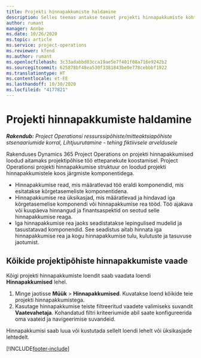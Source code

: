 ```yaml
---
title: Projekti hinnapakkumiste haldamine
description: Selles teemas antakse teavet projekti hinnapakkumiste kohta.
author: rumant
manager: Annbe
ms.date: 10/26/2020
ms.topic: article
ms.service: project-operations
ms.reviewer: kfend
ms.author: rumant
ms.openlocfilehash: 3c33adabbd03cca19ae5e7f401f08a716e9242b2
ms.sourcegitcommit: 625878bf48ea530f3381843be0e778cebbbf1922
ms.translationtype: HT
ms.contentlocale: et-EE
ms.lasthandoff: 10/30/2020
ms.locfileid: "4177821"
---
```

# <a name="manage-project-quotes"></a>Projekti hinnapakkumiste haldamine

_**Rakendub:** Project Operationsi ressurssipõhiste/mitteaktsiapõhiste stsenaariumide korral,  Lihtjuurutamine - tehing fiktiivsele arveldusele_

Rakenduses Dynamics 365 Project Operations on projekti hinnapakkumised loodud aitamaks projektipõhise töö ettepanekute koostamisel. Project Operationsi projekti hinnapakkumise struktuur on loodud projekti hinnapakkumistele koos järgmiste komponentidega.

  - Hinnapakkumise read, mis määratlevad töö eraldi komponendid, mis esitatakse kõrgetasemeliste komponentidena.
  - Hinnapakkumise rea üksikasjad, mis määratlevad ja hindavad iga kõrgetasemelise komponendi või hinnapakkumise rea tööd. Töö ajakava või kuupäeva hinnangud ja finantsaspektid on seotud selle hinnapakkumise reaga.
  - Iga hinnapakkumise rea jaoks seadistatakse lepingulised mudelid ja tasustatavad komponendid. See seadistus aitab hinnata iga hinnapakkumise rea ja kogu hinnapakkumise tulu, kulutuste ja tasuvuse jaotumist.

## <a name="view-all-project-based-quotes"></a>Kõikide projektipõhiste hinnapakkumiste vaade

Kõigi projekti hinnapakkumiste loendit saab vaadata loendi **Hinnapakkumised** lehel. 

1. Minge jaotisse **Müük** > **Hinnapakkumised**. Kuvatakse loend kõikide teie projekti hinnapakkumistega. 
2. Kasutage hinnapakkumise teiste filtreeritud vaadete valimiseks suvandit **Vaatevahetaja**. Kohandatud filtri kriteeriumide abil saate konfigureerida oma vaateid ja navigeerimise suvandeid.

Hinnapakkumisi saab luua või kustutada sellelt loendi lehelt või üksikasjade lehtedelt.


[!INCLUDE[footer-include](../../includes/footer-banner.md)]